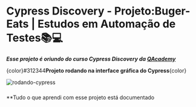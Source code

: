 # Cypress Discovery - Projeto:Buger-Eats | Estudos em Automação de Testes📚💻

***Esse projeto é oriundo do curso Cypress Discovery da [QAcademy](https://br.qacademy.io/cypress-discovery)***




{color}#312344**Projeto rodando na interface gráfica do Cypress**{color}

![rodando-cypress](assets/2022-10-09_22-11-53.gif)

###

**Tudo o que aprendi com esse projeto está documentado 
